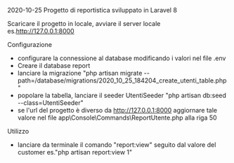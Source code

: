 2020-10-25
Progetto di reportistica sviluppato in Laravel 8

Scaricare il progetto in locale, avviare il server locale  es.http://127.0.0.1:8000
  
Configurazione
- configurare la connessione al database modificando i valori nel file .env 
- Creare il database report
- lanciare la migrazione "php artisan migrate --path=/database/migrations/2020_10_25_184204_create_utenti_table.php"
- popolare la tabella, lanciare il seeder UtentiSeeder "php artisan db:seed --class=UtentiSeeder"
- se l'url del progetto è diverso da http://127.0.0.1:8000 aggiornare tale valore nel file app\Console\Commands\ReportUtente.php alla riga 50


Utilizzo
- lanciare da terminale il comando "report:view" seguito dal valore del customer    es."php artisan report:view 1"
